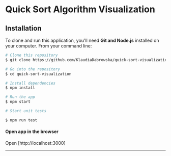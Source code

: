 # Quick Sort Algorithm Visualization

## Installation

To clone and run this application, you'll need **Git and Node.js** installed on your computer. From your command line:

```sh
# Clone this repository
$ git clone https://github.com/KlaudiaDabrowska/quick-sort-visualization

# Go into the repository
$ cd quick-sort-visualization

# Install dependencies
$ npm install

# Run the app
$ npm start

# Start unit tests

$ npm run test


```

#### Open app in the browser

Open [http://localhost:3000]

---
